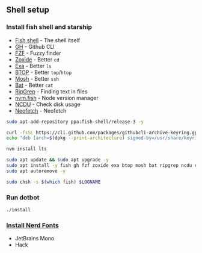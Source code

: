 ## Shell setup

### Install fish shell and starship

- [Fish shell](https://fishshell.com/) - The shell itself
- [GH](https://cli.github.com/) - Github CLI
- [FZF](https://github.com/junegunn/fzf) - Fuzzy finder
- [Zoxide](https://github.com/ajeetdsouza/zoxide) - Better `cd`
- [Exa](https://the.exa.website/#installation) - Better `ls`
- [BTOP](https://github.com/aristocratos/btop) - Better `top`/`htop`
- [Mosh](https://mosh.org/) - Better `ssh`
- [Bat](https://github.com/sharkdp/bat) - Better `cat`
- [RipGrep](https://github.com/BurntSushi/ripgrep) - Finding text in files
- [nvm.fish](https://github.com/jorgebucaran/nvm.fish) - Node version manager
- [NCDU](https://dev.yorhel.nl/ncdu) - Check disk usage
- [Neofetch](https://github.com/dylanaraps/neofetch) - Neofetch

```sh
sudo apt-add-repository ppa:fish-shell/release-3 -y

curl -fsSL https://cli.github.com/packages/githubcli-archive-keyring.gpg | sudo dd of=/usr/share/keyrings/githubcli-archive-keyring.gpg
echo "deb [arch=$(dpkg --print-architecture) signed-by=/usr/share/keyrings/githubcli-archive-keyring.gpg] https://cli.github.com/packages stable main" | sudo tee /etc/apt/sources.list.d/github-cli.list > /dev/null

nvm install lts

sudo apt update && sudo apt upgrade -y
sudo apt install -y fish gh fzf zoxide exa btop mosh bat ripgrep ncdu neofetch
sudo apt autoremove -y

sudo chsh -s $(which fish) $LOGNAME
```

### Run dotbot

```sh
./install
```

### [Install Nerd Fonts](https://www.nerdfonts.com/font-downloads)

- JetBrains Mono
- Hack
